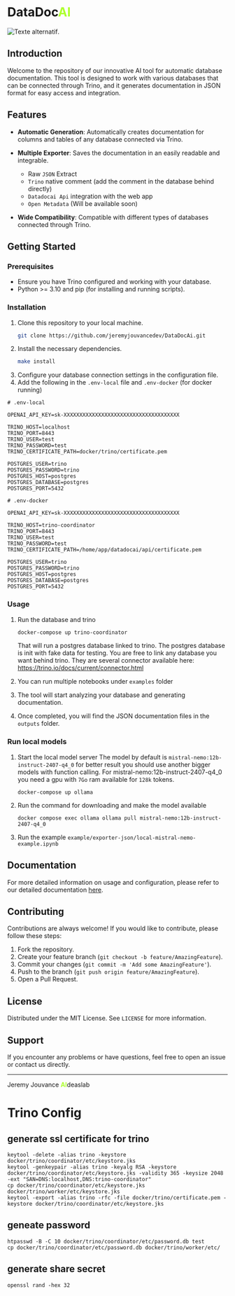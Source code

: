 
<h1>DataDoc<b style="color: greenyellow">AI</b></h1>  

![Texte alternatif](/assets/datadocai.png "datadocai").

## Introduction

Welcome to the repository of our innovative AI tool for automatic database documentation. This tool is designed to work with various databases that can be connected through Trino, and it generates documentation in JSON format for easy access and integration.


## Features

- **Automatic Generation**: Automatically creates documentation for columns and tables of any database connected via Trino.
- **Multiple Exporter**: Saves the documentation in an easily readable and integrable.
  - Raw `JSON` Extract
  - `Trino` native comment (add the comment in the database behind directly)
  - `Datadocai Api` integration with the web app 
  - `Open Metadata` (Will be available soon)
  
- **Wide Compatibility**: Compatible with different types of databases connected through Trino.

## Getting Started

### Prerequisites

- Ensure you have Trino configured and working with your database.
- Python >= 3.10 and pip (for installing and running scripts).

### Installation

1. Clone this repository to your local machine.
   ```bash
   git clone https://github.com/jeremyjouvancedev/DataDocAi.git
   ```
2. Install the necessary dependencies.
   ```bash 
   make install
   ```
3. Configure your database connection settings in the configuration file.
4. Add the following in the `.env-local` file and `.env-docker` (for docker running)

```text
# .env-local

OPENAI_API_KEY=sk-XXXXXXXXXXXXXXXXXXXXXXXXXXXXXXXXXXXXX

TRINO_HOST=localhost
TRINO_PORT=8443
TRINO_USER=test
TRINO_PASSWORD=test
TRINO_CERTIFICATE_PATH=docker/trino/certificate.pem

POSTGRES_USER=trino
POSTGRES_PASSWORD=trino
POSTGRES_HOST=postgres
POSTGRES_DATABASE=postgres
POSTGRES_PORT=5432
```

```text
# .env-docker

OPENAI_API_KEY=sk-XXXXXXXXXXXXXXXXXXXXXXXXXXXXXXXXXXXXX

TRINO_HOST=trino-coordinator
TRINO_PORT=8443
TRINO_USER=test
TRINO_PASSWORD=test
TRINO_CERTIFICATE_PATH=/home/app/datadocai/api/certificate.pem

POSTGRES_USER=trino
POSTGRES_PASSWORD=trino
POSTGRES_HOST=postgres
POSTGRES_DATABASE=postgres
POSTGRES_PORT=5432
```


### Usage

1. Run the database and trino
   ```bash
   docker-compose up trino-coordinator
   ```

   That will run a postgres database linked to trino. The postgres database is init with fake data for testing. You are free to link any database you want behind trino.
   They are several connector available here: https://trino.io/docs/current/connector.html

2. You can run multiple notebooks under `examples` folder
3. The tool will start analyzing your database and generating documentation.
4. Once completed, you will find the JSON documentation files in the `outputs` folder.

### Run local models

1. Start the local model server
   The model by default is `mistral-nemo:12b-instruct-2407-q4_0` for better result you should use another bigger models with function calling.
   For mistral-nemo:12b-instruct-2407-q4_0 you need a gpu with `7Go` ram available for `128k` tokens.
   ```
   docker-compose up ollama
   ```
2. Run the command for downloading and make the model available
   ```
   docker compose exec ollama ollama pull mistral-nemo:12b-instruct-2407-q4_0
   ```
3.  Run the example `example/exporter-json/local-mistral-nemo-example.ipynb`

## Documentation

For more detailed information on usage and configuration, please refer to our detailed documentation [here](documentation/documentation.md).

## Contributing

Contributions are always welcome! If you would like to contribute, please follow these steps:

1. Fork the repository.
2. Create your feature branch (`git checkout -b feature/AmazingFeature`).
3. Commit your changes (`git commit -m 'Add some AmazingFeature'`).
4. Push to the branch (`git push origin feature/AmazingFeature`).
5. Open a Pull Request.

## License

Distributed under the MIT License. See `LICENSE` for more information.

## Support

If you encounter any problems or have questions, feel free to open an issue or contact us directly.

---
<p>Jeremy Jouvance <b style="color: greenyellow">AI</b>deaslab</p>


# Trino Config
## generate ssl certificate for trino

```shell
keytool -delete -alias trino -keystore docker/trino/coordinator/etc/keystore.jks
keytool -genkeypair -alias trino -keyalg RSA -keystore docker/trino/coordinator/etc/keystore.jks -validity 365 -keysize 2048 -ext "SAN=DNS:localhost,DNS:trino-coordinator"
cp docker/trino/coordinator/etc/keystore.jks docker/trino/worker/etc/keystore.jks
keytool -export -alias trino -rfc -file docker/trino/certificate.pem -keystore docker/trino/coordinator/etc/keystore.jks
```

## geneate password
```shell
htpasswd -B -C 10 docker/trino/coordinator/etc/password.db test
cp docker/trino/coordinator/etc/password.db docker/trino/worker/etc/
```

## generate share secret
```shell
openssl rand -hex 32
```